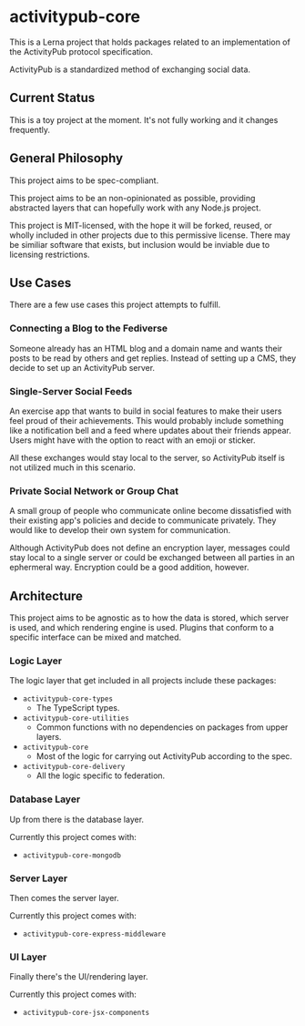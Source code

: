 # activitypub-core

This is a Lerna project that holds packages related to an implementation of the
ActivityPub protocol specification.

ActivityPub is a standardized method of exchanging social data.

## Current Status

This is a toy project at the moment. It's not fully working and it changes
frequently.

## General Philosophy

This project aims to be spec-compliant.

This project aims to be an non-opinionated as possible, providing abstracted
layers that can hopefully work with any Node.js project.

This project is MIT-licensed, with the hope it will be forked, reused, or
wholly included in other projects due to this permissive license. There may be
similiar software that exists, but inclusion would be inviable due to licensing
restrictions.

## Use Cases

There are a few use cases this project attempts to fulfill.

### Connecting a Blog to the Fediverse

Someone already has an HTML blog and a domain name and wants their posts to be
read by others and get replies. Instead of setting up a CMS, they decide to set
up an ActivityPub server.

### Single-Server Social Feeds

An exercise app that wants to build in social features to make their users
feel proud of their achievements. This would probably include something like a
notification bell and a feed where updates about their friends appear. Users
might have with the option to react with an emoji or sticker.

All these exchanges would stay local to the server, so ActivityPub itself is
not utilized much in this scenario.

### Private Social Network or Group Chat

A small group of people who communicate online become dissatisfied with their
existing app's policies and decide to communicate privately. They would like to
develop their own system for communication.

Although ActivityPub does not define an encryption layer, messages could stay
local to a single server or could be exchanged between all parties in an
ephermeral way. Encryption could be a good addition, however.

## Architecture

This project aims to be agnostic as to how the data is stored, which server is
used, and which rendering engine is used. Plugins that conform to a specific
interface can be mixed and matched.

### Logic Layer

The logic layer that get included in all projects include these packages:

* `activitypub-core-types`
    * The TypeScript types.
* `activitypub-core-utilities`
    * Common functions with no dependencies on packages from upper layers.
* `activitypub-core`
    * Most of the logic for carrying out ActivityPub according to the spec.
* `activitypub-core-delivery`
    * All the logic specific to federation.

### Database Layer

Up from there is the database layer.

Currently this project comes with:

* `activitypub-core-mongodb`

### Server Layer

Then comes the server layer.

Currently this project comes with:

* `activitypub-core-express-middleware`

### UI Layer

Finally there's the UI/rendering layer.

Currently this project comes with:

* `activitypub-core-jsx-components`